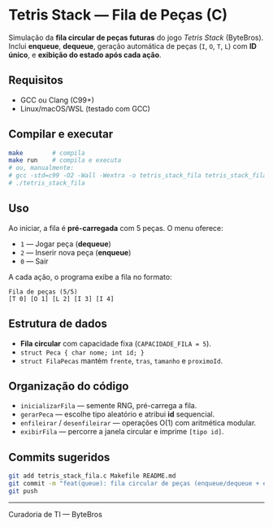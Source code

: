 # Tetris Stack — Fila de Peças (C)

Simulação da **fila circular de peças futuras** do jogo *Tetris Stack* (ByteBros).
Inclui **enqueue**, **dequeue**, geração automática de peças (`I`, `O`, `T`, `L`) com **ID único**, e **exibição do estado após cada ação**.

## Requisitos
- GCC ou Clang (C99+)
- Linux/macOS/WSL (testado com GCC)

## Compilar e executar
```bash
make        # compila
make run    # compila e executa
# ou, manualmente:
# gcc -std=c99 -O2 -Wall -Wextra -o tetris_stack_fila tetris_stack_fila.c
# ./tetris_stack_fila
```

## Uso
Ao iniciar, a fila é **pré-carregada** com 5 peças. O menu oferece:
- `1` — Jogar peça (**dequeue**)
- `2` — Inserir nova peça (**enqueue**)
- `0` — Sair

A cada ação, o programa exibe a fila no formato:
```
Fila de peças (5/5)
[T 0] [O 1] [L 2] [I 3] [I 4]
```

## Estrutura de dados
- **Fila circular** com capacidade fixa (`CAPACIDADE_FILA = 5`).
- `struct Peca { char nome; int id; }`
- `struct FilaPecas` mantém `frente`, `tras`, `tamanho` e `proximoId`.

## Organização do código
- `inicializarFila` — semente RNG, pré-carrega a fila.
- `gerarPeca` — escolhe tipo aleatório e atribui **id** sequencial.
- `enfileirar` / `desenfileirar` — operações O(1) com aritmética modular.
- `exibirFila` — percorre a janela circular e imprime `[tipo id]`.

## Commits sugeridos
```bash
git add tetris_stack_fila.c Makefile README.md
git commit -m "feat(queue): fila circular de peças (enqueue/dequeue + exibição)"
git push
```

---
Curadoria de TI — ByteBros
